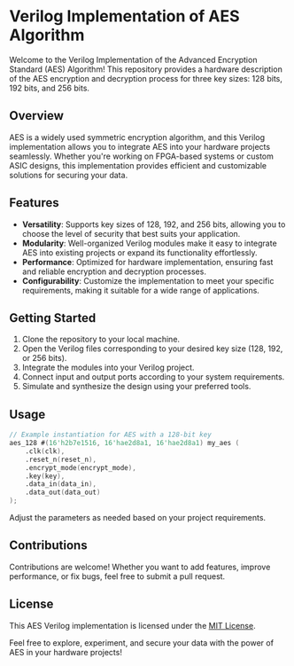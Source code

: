 # Verilog Implementation of AES Algorithm

Welcome to the Verilog Implementation of the Advanced Encryption Standard (AES) Algorithm! This repository provides a hardware description of the AES encryption and decryption process for three key sizes: 128 bits, 192 bits, and 256 bits.

## Overview

AES is a widely used symmetric encryption algorithm, and this Verilog implementation allows you to integrate AES into your hardware projects seamlessly. Whether you're working on FPGA-based systems or custom ASIC designs, this implementation provides efficient and customizable solutions for securing your data.

## Features

- **Versatility**: Supports key sizes of 128, 192, and 256 bits, allowing you to choose the level of security that best suits your application.
- **Modularity**: Well-organized Verilog modules make it easy to integrate AES into existing projects or expand its functionality effortlessly.
- **Performance**: Optimized for hardware implementation, ensuring fast and reliable encryption and decryption processes.
- **Configurability**: Customize the implementation to meet your specific requirements, making it suitable for a wide range of applications.

## Getting Started

1. Clone the repository to your local machine.
2. Open the Verilog files corresponding to your desired key size (128, 192, or 256 bits).
3. Integrate the modules into your Verilog project.
4. Connect input and output ports according to your system requirements.
5. Simulate and synthesize the design using your preferred tools.

## Usage

```verilog
// Example instantiation for AES with a 128-bit key
aes_128 #(16'h2b7e1516, 16'hae2d8a1, 16'hae2d8a1) my_aes (
    .clk(clk),
    .reset_n(reset_n),
    .encrypt_mode(encrypt_mode),
    .key(key),
    .data_in(data_in),
    .data_out(data_out)
);
```

Adjust the parameters as needed based on your project requirements.

## Contributions

Contributions are welcome! Whether you want to add features, improve performance, or fix bugs, feel free to submit a pull request.

## License

This AES Verilog implementation is licensed under the [MIT License](LICENSE).

Feel free to explore, experiment, and secure your data with the power of AES in your hardware projects!
